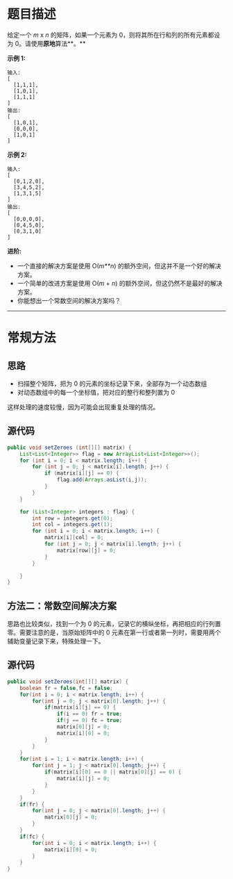 # 题目描述

给定一个 *m* x *n* 的矩阵，如果一个元素为 0，则将其所在行和列的所有元素都设为 0。请使用**原地**算法**。**

**示例 1:**

```
输入: 
[
  [1,1,1],
  [1,0,1],
  [1,1,1]
]
输出: 
[
  [1,0,1],
  [0,0,0],
  [1,0,1]
]
```

**示例 2:**

```
输入: 
[
  [0,1,2,0],
  [3,4,5,2],
  [1,3,1,5]
]
输出: 
[
  [0,0,0,0],
  [0,4,5,0],
  [0,3,1,0]
]
```

**进阶:**

- 一个直接的解决方案是使用  O(*m**n*) 的额外空间，但这并不是一个好的解决方案。
- 一个简单的改进方案是使用 O(*m* + *n*) 的额外空间，但这仍然不是最好的解决方案。
- 你能想出一个常数空间的解决方案吗？

---

# 常规方法

## 思路

- 扫描整个矩阵，把为 0 的元素的坐标记录下来，全部存为一个动态数组
- 对动态数组中的每一个坐标值，把对应的整行和整列置为 0

这样处理的速度较慢，因为可能会出现重复处理的情况。

## 源代码

```java
public void setZeroes (int[][] matrix) {
    List<List<Integer>> flag = new ArrayList<List<Integer>>();
    for (int i = 0; i < matrix.length; i++) {
        for (int j = 0; j < matrix[i].length; j++) {
            if (matrix[i][j] == 0) {
                flag.add(Arrays.asList(i,j));
            }
        }
    }

    for (List<Integer> integers : flag) {
        int row = integers.get(0);
        int col = integers.get(1);
        for (int i = 0; i < matrix.length; i++) {
            matrix[i][col] = 0;
            for (int j = 0; j < matrix[i].length; j++) {
                matrix[row][j] = 0;
            }
        }

    }
}
```

## 方法二：常数空间解决方案

思路也比较类似，找到一个为 0 的元素，记录它的横纵坐标，再把相应的行列置零。需要注意的是，当原始矩阵中的 0 元素在第一行或者第一列时，需要用两个辅助变量记录下来，特殊处理一下。

## 源代码

```java
public void setZeroes(int[][] matrix) {
    boolean fr = false,fc = false;
    for(int i = 0; i < matrix.length; i++) {
        for(int j = 0; j < matrix[0].length; j++) {
            if(matrix[i][j] == 0) {
                if(i == 0) fr = true;
                if(j == 0) fc = true;
                matrix[0][j] = 0;
                matrix[i][0] = 0;
            }
        }
    }
    for(int i = 1; i < matrix.length; i++) {
        for(int j = 1; j < matrix[0].length; j++) {
            if(matrix[i][0] == 0 || matrix[0][j] == 0) {
                matrix[i][j] = 0;
            }
        }
    }
    if(fr) {
        for(int j = 0; j < matrix[0].length; j++) {
            matrix[0][j] = 0;
        }
    }
    if(fc) {
        for(int i = 0; i < matrix.length; i++) {
            matrix[i][0] = 0;
        }
    }
}
```

